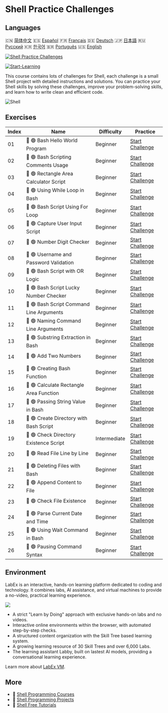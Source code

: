 # Shell Practice Challenges

## Languages

🇨🇳 [简体中文](README_zh.md) 🇪🇸 [Español](README_es.md) 🇫🇷 [Français](README_fr.md) 🇩🇪 [Deutsch](README_de.md) 🇯🇵 [日本語](README_ja.md) 🇷🇺 [Русский](README_ru.md) 🇰🇷 [한국어](README_ko.md) 🇧🇷 [Português](README_pt.md) 🇺🇸 [English](README.md) 

[![Shell Practice Challenges](https://cover-creator.labex.io/shell-practice-challenges.png)](https://labex.io/courses/shell-practice-challenges)

[![Start-Learning](https://img.shields.io/badge/Start-Learning-whitesmoke?style=for-the-badge)](https://labex.io/courses/shell-practice-challenges)

This course contains lots of challenges for Shell, each challenge is a small Shell project with detailed instructions and solutions. You can practice your Shell skills by solving these challenges, improve your problem-solving skills, and learn how to write clean and efficient code.

![Shell](https://img.shields.io/badge/Shell-whitesmoke?style=for-the-badge&logo=shell)


## Exercises

|   Index | Name                                     | Difficulty   | Practice                                                                                                            |
|---------|------------------------------------------|--------------|---------------------------------------------------------------------------------------------------------------------|
|      01 | 🎯 🟢 Bash Hello World Program           | Beginner     | <a target='_blank' href='https://labex.io/labs/linux-bash-hello-world-program-387351'>Start Challenge</a>           |
|      02 | 🎯 🟢 Bash Scripting Comments Usage      | Beginner     | <a target='_blank' href='https://labex.io/labs/shell-bash-scripting-comments-usage-387353'>Start Challenge</a>      |
|      03 | 🎯 🟢 Rectangle Area Calculator Script   | Beginner     | <a target='_blank' href='https://labex.io/labs/shell-rectangle-area-calculator-script-387354'>Start Challenge</a>   |
|      04 | 🎯 🟢 Using While Loop in Bash           | Beginner     | <a target='_blank' href='https://labex.io/labs/shell-using-while-loop-in-bash-387355'>Start Challenge</a>           |
|      05 | 🎯 🟢 Bash Script Using For Loop         | Beginner     | <a target='_blank' href='https://labex.io/labs/shell-bash-script-using-for-loop-387356'>Start Challenge</a>         |
|      06 | 🎯 🟢 Capture User Input Script          | Beginner     | <a target='_blank' href='https://labex.io/labs/shell-capture-user-input-script-387357'>Start Challenge</a>          |
|      07 | 🎯 🟢 Number Digit Checker               | Beginner     | <a target='_blank' href='https://labex.io/labs/shell-number-digit-checker-387358'>Start Challenge</a>               |
|      08 | 🎯 🟢 Username and Password Validation   | Beginner     | <a target='_blank' href='https://labex.io/labs/shell-username-and-password-validation-387359'>Start Challenge</a>   |
|      09 | 🎯 🟢 Bash Script with OR Logic          | Beginner     | <a target='_blank' href='https://labex.io/labs/shell-bash-script-with-or-logic-387360'>Start Challenge</a>          |
|      10 | 🎯 🟢 Bash Script Lucky Number Checker   | Beginner     | <a target='_blank' href='https://labex.io/labs/shell-bash-script-lucky-number-checker-387361'>Start Challenge</a>   |
|      11 | 🎯 🟢 Bash Script Command Line Arguments | Beginner     | <a target='_blank' href='https://labex.io/labs/shell-bash-script-command-line-arguments-387363'>Start Challenge</a> |
|      12 | 🎯 🟢 Naming Command Line Arguments      | Beginner     | <a target='_blank' href='https://labex.io/labs/shell-naming-command-line-arguments-387364'>Start Challenge</a>      |
|      13 | 🎯 🟢 Substring Extraction in Bash       | Beginner     | <a target='_blank' href='https://labex.io/labs/shell-substring-extraction-in-bash-387366'>Start Challenge</a>       |
|      14 | 🎯 🟢 Add Two Numbers                    | Beginner     | <a target='_blank' href='https://labex.io/labs/shell-add-two-numbers-387367'>Start Challenge</a>                    |
|      15 | 🎯 🟢 Creating Bash Function             | Beginner     | <a target='_blank' href='https://labex.io/labs/shell-creating-bash-function-387368'>Start Challenge</a>             |
|      16 | 🎯 🟢 Calculate Rectangle Area Function  | Beginner     | <a target='_blank' href='https://labex.io/labs/shell-calculate-rectangle-area-function-387369'>Start Challenge</a>  |
|      17 | 🎯 🟢 Passing String Value in Bash       | Beginner     | <a target='_blank' href='https://labex.io/labs/shell-passing-string-value-in-bash-387370'>Start Challenge</a>       |
|      18 | 🎯 🟢 Create Directory with Bash Script  | Beginner     | <a target='_blank' href='https://labex.io/labs/shell-create-directory-with-bash-script-387371'>Start Challenge</a>  |
|      19 | 🎯 🟢 Check Directory Existence Script   | Intermediate | <a target='_blank' href='https://labex.io/labs/shell-check-directory-existence-script-387372'>Start Challenge</a>   |
|      20 | 🎯 🟢 Read File Line by Line             | Beginner     | <a target='_blank' href='https://labex.io/labs/shell-read-file-line-by-line-387373'>Start Challenge</a>             |
|      21 | 🎯 🟢 Deleting Files with Bash           | Beginner     | <a target='_blank' href='https://labex.io/labs/shell-deleting-files-with-bash-387374'>Start Challenge</a>           |
|      22 | 🎯 🟢 Append Content to File             | Beginner     | <a target='_blank' href='https://labex.io/labs/shell-append-content-to-file-387375'>Start Challenge</a>             |
|      23 | 🎯 🟢 Check File Existence               | Beginner     | <a target='_blank' href='https://labex.io/labs/shell-check-file-existence-387376'>Start Challenge</a>               |
|      24 | 🎯 🟢 Parse Current Date and Time        | Beginner     | <a target='_blank' href='https://labex.io/labs/shell-parse-current-date-and-time-387377'>Start Challenge</a>        |
|      25 | 🎯 🟢 Using Wait Command in Bash         | Beginner     | <a target='_blank' href='https://labex.io/labs/shell-using-wait-command-in-bash-387378'>Start Challenge</a>         |
|      26 | 🎯 🟢 Pausing Command Syntax             | Beginner     | <a target='_blank' href='https://labex.io/labs/shell-pausing-command-syntax-387379'>Start Challenge</a>             |

## Environment

LabEx is an interactive, hands-on learning platform dedicated to coding and technology. It combines labs, AI assistance, and virtual machines to provide a no-video, practical learning experience.

![](https://tutorial-screenshot.getvm.io/images/vm-1725247253.png)

- A strict "Learn by Doing" approach with exclusive hands-on labs and no videos.
- Interactive online environments within the browser, with automated step-by-step checks.
- A structured content organization with the Skill Tree based learning system.
- A growing learning resource of 30 Skill Trees and over 6,000 Labs.
- The learning assistant Labby, built on lastest AI models, providing a conversational learning experience.

Learn more about [LabEx VM](https://support.labex.io/using-labex/virtual-machine).

## More

- 🔗 [Shell Programming Courses](https://github.com/labex-labs/awesome-programming-courses)
- 🔗 [Shell Programming Projects](https://github.com/labex-labs/awesome-programming-projects)
- 🔗 [Shell Free Tutorials](https://github.com/labex-labs/shell-free-tutorials)

